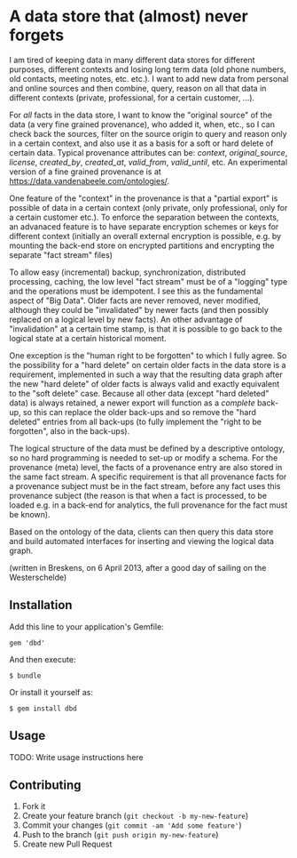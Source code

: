 # A data store that (almost) never forgets

I am tired of keeping data in many different data stores for different purposes, different contexts and losing long term data (old phone numbers, old contacts, meeting notes, etc. etc.). I want to add new data from personal and online sources and then combine, query, reason on all that data in different contexts (private, professional, for a certain customer, ...).

For _all_ facts in the data store, I want to know the "original source" of the data (a very fine grained provenance), who added it, when, etc., so I can check back the sources, filter on the source origin to query and reason only in a certain context, and also use it as a basis for a soft or hard delete of certain data. Typical provenance attributes can be: *context*, *original_source*, *license*, *created_by*, *created_at*, *valid_from*, *valid_until*, etc. An experimental version of a fine grained provenance is at https://data.vandenabeele.com/ontologies/.

One feature of the "context" in the provenance is that a "partial export" is possible of data in a certain context (only private, only professional, only for a certain customer etc.). To enforce the separation between the contexts, an advanaced feature is to have separate encryption schemes or keys for different context (initially an overall external encryption is possible, e.g. by mounting the back-end store on encrypted partitions and encrypting the separate "fact stream" files)

To allow easy (incremental) backup, synchronization, distributed processing, caching, the low level "fact stream" must be of a "logging" type and the operations must be idempotent. I see this as the fundamental aspect of "Big Data". Older facts are never removed, never modified, although they could be "invalidated" by newer facts (and then possibly replaced on a logical level by new facts). An other advantage of "invalidation" at a certain time stamp, is that it is possible to go back to the logical state at a certain historical moment.

One exception is the "human right to be forgotten" to which I fully agree. So the possibility for a "hard delete" on certain older facts in the data store is a requirement, implemented in such a way that the resulting data graph after the new "hard delete" of older facts is always valid and exactly equivalent to the "soft delete" case. Because all other data (except "hard deleted" data) is always retained, a newer export will function as a _complete_ back-up, so this can replace the older back-ups and so remove the "hard deleted" entries from all back-ups (to fully implement the "right to be forgotten", also in the back-ups).

The logical structure of the data must be defined by a descriptive ontology, so no hard programming is needed to set-up or modify a schema.  For the provenance (meta) level, the facts of a provenance entry are also stored in the same fact stream. A specific requirement is that all provenance facts for a provenance subject must be in the fact stream, before any fact uses this provenance subject (the reason is that when a fact is processed, to be loaded e.g. in a back-end for analytics, the full provenance for the fact must be known).

Based on the ontology of the data, clients can then query this data store and build automated interfaces for inserting and viewing the logical data graph.

(written in Breskens, on 6 April 2013, after a good day of sailing on the Westerschelde)

## Installation

Add this line to your application's Gemfile:

    gem 'dbd'

And then execute:

    $ bundle

Or install it yourself as:

    $ gem install dbd

## Usage

TODO: Write usage instructions here

## Contributing

1. Fork it
2. Create your feature branch (`git checkout -b my-new-feature`)
3. Commit your changes (`git commit -am 'Add some feature'`)
4. Push to the branch (`git push origin my-new-feature`)
5. Create new Pull Request
